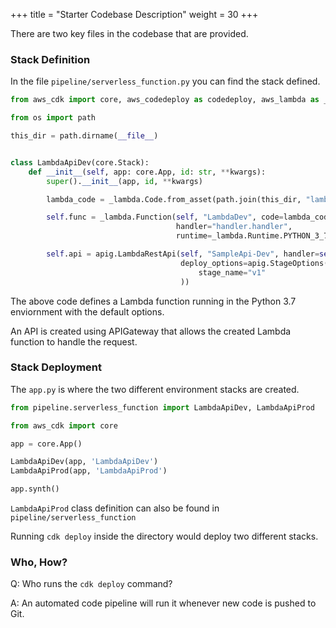 +++
title = "Starter Codebase Description"
weight = 30
+++

There are two key files in the codebase that are provided.

### Stack Definition
In the file `pipeline/serverless_function.py` you can find the stack defined. 

```python
from aws_cdk import core, aws_codedeploy as codedeploy, aws_lambda as _lambda, aws_apigateway as apig

from os import path

this_dir = path.dirname(__file__)


class LambdaApiDev(core.Stack):
    def __init__(self, app: core.App, id: str, **kwargs):
        super().__init__(app, id, **kwargs)

        lambda_code = _lambda.Code.from_asset(path.join(this_dir, "lambda"))

        self.func = _lambda.Function(self, "LambdaDev", code=lambda_code,
                                     handler="handler.handler",
                                     runtime=_lambda.Runtime.PYTHON_3_7)

        self.api = apig.LambdaRestApi(self, "SampleApi-Dev", handler=self.func,
                                      deploy_options=apig.StageOptions(
                                          stage_name="v1"
                                      ))
```


The above code defines a Lambda function running in the Python 3.7 enviornment with the default options. 

An API is created using APIGateway that allows the created Lambda function to handle the request.

### Stack Deployment
The `app.py` is where the two different environment stacks are created. 

```python
from pipeline.serverless_function import LambdaApiDev, LambdaApiProd

from aws_cdk import core

app = core.App()

LambdaApiDev(app, 'LambdaApiDev')
LambdaApiProd(app, 'LambdaApiProd')

app.synth()
```

`LambdaApiProd` class definition can also be found in `pipeline/serverless_function`

Running `cdk deploy` inside the directory would deploy two different stacks. 

### Who, How?

Q: Who runs the `cdk deploy` command?

A: An automated code pipeline will run it whenever new code is pushed to Git. 
